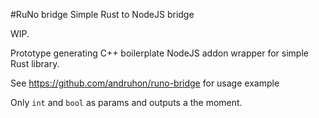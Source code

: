 #RuNo bridge Simple Rust to NodeJS bridge

WIP.

Prototype generating C++ boilerplate NodeJS addon wrapper for simple Rust library.

See https://github.com/andruhon/runo-bridge for usage example

Only `int` and `bool` as params and outputs a the moment.
